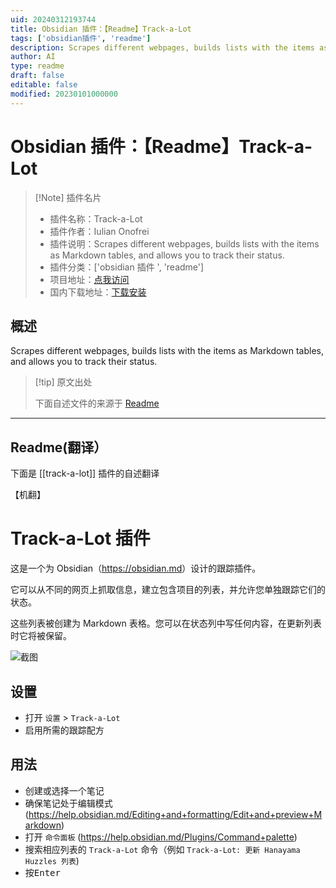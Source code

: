 ```yaml
---
uid: 20240312193744
title: Obsidian 插件：【Readme】Track-a-Lot
tags: ['obsidian插件', 'readme']
description: Scrapes different webpages, builds lists with the items as Markdown tables, and allows you to track their status.
author: AI
type: readme
draft: false
editable: false
modified: 20230101000000
---
```


# Obsidian 插件：【Readme】Track-a-Lot

> [!Note] 插件名片
> - 插件名称：Track-a-Lot
> - 插件作者：Iulian Onofrei
> - 插件说明：Scrapes different webpages, builds lists with the items as Markdown tables, and allows you to track their status.
> - 插件分类：['obsidian 插件 ', 'readme']
> - 项目地址：[点我访问](https://github.com/revolter/obsidian-track-a-lot-plugin)
> - 国内下载地址：[下载安装](https://pkmer.cn/products/plugin/pluginMarket/?track-a-lot)

## 概述

Scrapes different webpages, builds lists with the items as Markdown tables, and allows you to track their status.

> [!tip] 原文出处
>
>下面自述文件的来源于 [Readme](https://ghproxy.net/https://raw.githubusercontent.com/revolter/obsidian-track-a-lot-plugin/master/README.md)

---

## Readme(翻译）

下面是 [[track-a-lot]] 插件的自述翻译

【机翻】

# Track-a-Lot 插件

这是一个为 Obsidian（<https://obsidian.md>）设计的跟踪插件。

它可以从不同的网页上抓取信息，建立包含项目的列表，并允许您单独跟踪它们的状态。

这些列表被创建为 Markdown 表格。您可以在状态列中写任何内容，在更新列表时它将被保留。

![截图](https://cdn.pkmer.cn/covers/track-a-lot_2_0.png!pkmer)

## 设置

- 打开 `设置` > `Track-a-Lot`
- 启用所需的跟踪配方

## 用法

- 创建或选择一个笔记
- 确保笔记处于编辑模式
  (<https://help.obsidian.md/Editing+and+formatting/Edit+and+preview+Markdown>)
- 打开 `命令面板` (<https://help.obsidian.md/Plugins/Command+palette>)
- 搜索相应列表的 `Track-a-Lot` 命令（例如
  `Track-a-Lot: 更新 Hanayama Huzzles 列表`)
- 按<kbd>Enter</kbd>



